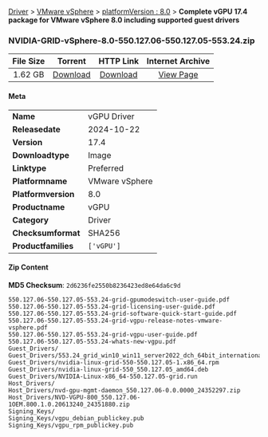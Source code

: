 
[Driver](/README.md)  >  [VMware vSphere](/index/Driver/VMware_vSphere.md)  >  [platformVersion : 8.0](/index/Driver/VMware_vSphere/8.0.md)  >  **Complete vGPU 17.4 package for VMware vSphere 8.0 including supported guest drivers**


### NVIDIA-GRID-vSphere-8.0-550.127.06-550.127.05-553.24.zip

| **File Size** | **Torrent**  | **HTTP Link** | **Internet Archive** |
|:-------------:|:------------:|:-------------:|:--------------------:|
| 1.62 GB |  [Download](https://archive.org/download/nvgpu_NVIDIA-GRID-vSphere-8.0-550.127.06-550.127.05-553.24.zip/nvgpu_NVIDIA-GRID-vSphere-8.0-550.127.06-550.127.05-553.24.zip_archive.torrent)       | [Download](https://archive.org/compress/nvgpu_NVIDIA-GRID-vSphere-8.0-550.127.06-550.127.05-553.24.zip) | [View Page](https://archive.org/details/nvgpu_NVIDIA-GRID-vSphere-8.0-550.127.06-550.127.05-553.24.zip)       |

#### Meta

<table>
<tr><td><strong>Name</strong></td><td>vGPU Driver</td></tr>
<tr><td><strong>Releasedate</strong></td><td>2024-10-22</td></tr>
<tr><td><strong>Version</strong></td><td>17.4</td></tr>
<tr><td><strong>Downloadtype</strong></td><td>Image</td></tr>
<tr><td><strong>Linktype</strong></td><td>Preferred</td></tr>
<tr><td><strong>Platformname</strong></td><td>VMware vSphere</td></tr>
<tr><td><strong>Platformversion</strong></td><td>8.0</td></tr>
<tr><td><strong>Productname</strong></td><td>vGPU</td></tr>
<tr><td><strong>Category</strong></td><td>Driver</td></tr>
<tr><td><strong>Checksumformat</strong></td><td>SHA256</td></tr>
<tr><td><strong>Productfamilies</strong></td><td><code>['vGPU']</code></td></tr>
</table>

#### Zip Content

**MD5 Checksum**: `2d6236fe2550b8236423ed8e64da6c9d`

```text
550.127.06-550.127.05-553.24-grid-gpumodeswitch-user-guide.pdf
550.127.06-550.127.05-553.24-grid-licensing-user-guide.pdf
550.127.06-550.127.05-553.24-grid-software-quick-start-guide.pdf
550.127.06-550.127.05-553.24-grid-vgpu-release-notes-vmware-vsphere.pdf
550.127.06-550.127.05-553.24-grid-vgpu-user-guide.pdf
550.127.06-550.127.05-553.24-whats-new-vgpu.pdf
Guest_Drivers/
Guest_Drivers/553.24_grid_win10_win11_server2022_dch_64bit_international.exe
Guest_Drivers/nvidia-linux-grid-550-550.127.05-1.x86_64.rpm
Guest_Drivers/nvidia-linux-grid-550_550.127.05_amd64.deb
Guest_Drivers/NVIDIA-Linux-x86_64-550.127.05-grid.run
Host_Drivers/
Host_Drivers/nvd-gpu-mgmt-daemon_550.127.06-0.0.0000_24352297.zip
Host_Drivers/NVD-VGPU-800_550.127.06-1OEM.800.1.0.20613240_24351880.zip
Signing_Keys/
Signing_Keys/vgpu_debian_publickey.pub
Signing_Keys/vgpu_rpm_publickey.pub
```